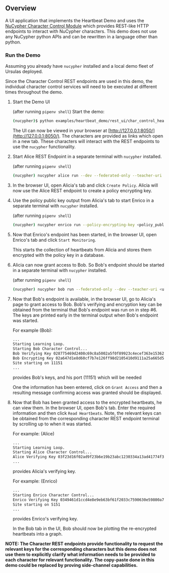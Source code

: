## Overview
A UI application that implements the Heartbeat Demo and 
uses the [NuCypher Character Control Module](http://docs.nucypher.com/en/latest/guides/character_control_guide.html) 
which provides REST-like HTTP endpoints to interact with NuCypher characters. This demo does not 
use any NuCypher python APIs and can be rewritten in a language other than python.


### Run the Demo
Assuming you already have `nucypher` installed and a local demo fleet of Ursulas deployed.

Since the Character Control REST endpoints are used in this demo, the individual character control services will need
to be executed at different times throughout the demo.

1. Start the Demo UI

    (after running `pipenv shell`)
    Start the demo:
    ```sh
    (nucypher)$ python examples/heartbeat_demo/rest_ui/char_control_heartbeat.py
    ```
    
    The UI can now be viewed in your browser at [http://127.0.0.1:8050/](http://127.0.0.1:8050/). 
    The characters are provided as links which open in a new tab. These characters will interact with the REST 
    endpoints to use the `nucypher` functionality.

2. Start Alice REST Endpoint in a separate terminal with `nucypher` installed.

    (after running `pipenv shell`)
    ```sh
    (nucypher) nucypher alice run --dev --federated-only --teacher-uri <ursula_teacher_uri>
    ```

3. In the browser UI, open Alicia's tab and click `Create Policy`. Alicia will now use the Alice REST 
    endpoint to create a policy encrypting key.

4. Use the policy public key output from Alicia's tab to start Enrico in a separate terminal with `nucypher` 
    installed.
   
    (after running `pipenv shell`)
    ```sh
    (nucypher) nucypher enrico run --policy-encrypting-key <policy_public_key_hex>
    ```
    
5. Now that Enrico's endpoint has been started, in the browser UI, open Enrico's tab 
   and click `Start Monitoring`.
   
    This starts the collection of heartbeats from Alicia and stores them encrypted with the policy key in a database.
   
6. Alicia can now grant access to Bob. So Bob's endpoint should be started in a separate terminal with `nucypher` 
    installed.

    (after running `pipenv shell`)
    ```sh
    (nucypher) nucypher bob run --federated-only --dev --teacher-uri <ursula_teacher_uri>
    ```
  
7. Now that Bob's endpoint is available, in the browser UI, go to Alicia's page to grant access to 
   Bob. Bob's verifying and encryption key can be obtained from the terminal that Bob's endpoint was run on in step #6.
   The keys are printed early in the terminal output when Bob's endpoint was started.

    For example (Bob):
    ```sh
    ...
    Starting Learning Loop.
    Starting Bob Character Control...
    Bob Verifying Key 028775469d2408c69c8a5002a5f0f89923c4ecef363e15362ce47e1472727c4ea2
    Bob Encrypting Key 02a647d1e8d60cf7b7e126ff98d2105410d9111a25a665d58428b3721c309f2318
    Site starting on 11151
    ...
    ```
    provides Bob's keys, and his port (11151) which will be needed
    
   One the information has been entered, click on `Grant Access` and then a resulting message confirming access 
   was granted should be displayed.

8. Now that Bob has been granted access to the encrypted heartbeats, he can view them. In 
    the browser UI, open Bob's tab. Enter the required information and then click `Read Heartbeats`. Note,
    the relevant keys can be obtained from the corresponding character REST endpoint terminal by scrolling up to 
    when it was started.
    
    For example: (Alice)
    ```sh
    ...
    Starting Learning Loop.
    Starting Alice Character Control...
    Alice Verifying Key 03f23d16f02ad9f23b6e19b23abc1230334a13ad41774f35b75e77f5bbccc12a39
    ...
    ```
    provides Alicia's verifying key.
    
    For example: (Enrico)
    ```sh
    ...
    Starting Enrico Character Control...
    Enrico Verifying Key 0349461d1ccd4e8e9eb63bf61f2033c7590630e59800a7431216aac8a71f7ce77b
    Site starting on 5151
    ...
    ```
    provides Enrico's verifying key.
    
    In the Bob tab in the UI, Bob should now be plotting the re-encrypted heartbeats into a graph.


**NOTE: The Character REST endpoints provide functionality to request the relevant keys for the corresponding 
characters but this demo does not use them to explicitly clarify what information needs to be provided to each 
character for relevant functionality. The copy-paste done in this demo could be replaced by proving side-channel 
capabilities.**